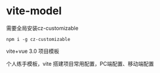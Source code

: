 # vite-model

需要全局安装cz-customizable
``` 
npm i -g cz-customizable
```

vite+vue 3.0 项目模板

个人练手模板，vite 搭建项目常用配置，PC端配置、移动端配置

